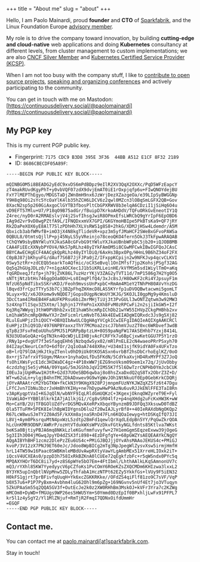 +++
title = "About me"
slug = "about"
+++

Hello, I am Paolo Mainardi, proud **founder** and **CTO** of [Sparkfabrik](https://www.sparkfabrik.com), and the Linux Foundation Europe [advisory member](https://linuxfoundation.eu/en/about/advisory-board).

My role is to drive the company toward innovation, by building **cutting-edge and cloud-native** web applications
and doing **Kubernetes** consultancy at different levels, from cluster management to custom implementations; we are also [CNCF Silver Member](https://landscape.cncf.io/format=members&selected=spark-fabrik-member) and [Kubernetes Certified Service Provider (KCSP)](https://landscape.cncf.io/selected=spark-fabrik-kcsp).

When I am not too busy with the company stuff, I like to [contribute to open source projects](https://www.github.com/paolomainardi), [speaking and organizing conferences](/talks) and actively participating to the community.

You can get in touch with me on Mastodon: [https://continuousdelivery.social/@paolomainardi](https://continuousdelivery.social/@paolomainardi)

## My PGP key

This is my current PGP public key.

* Fingerprint: `7175 CDC9 B3D8 395E 3F36  44BB A512 E1CF 8F32 2189`
* ID: `8686CBECDF05A89F`:

```shell {linenos=inline}
-----BEGIN PGP PUBLIC KEY BLOCK-----

mQINBGOM5i8BEADG2yEdC9xvDS6mPdBDpz9eIlR2XV3QqX2OXXc/PqD5WFzEapcY
zT4makRUvdKgyPhT+y0vbVQF07zdX9dvjEmAT0iE1rOxpjqfp6u+FIwQNOYdejBU
FxY7lMEPThEgyo/MDGSTaDjZWn8mH9nx6JzWrjDezXZazgeOa/e39LIpSyBWGGNp
Y9H8q98Oi2sYc5YcOaYlK4lb35hZCH6LDCV6z2qwl0MZcn3lOBqSmLGFX2QB+Gov
8XacN2sp5p260GiAxgoClGYTB3fbosPltCbGPXRWV8b3elqA6CDziI1jSiHq6O4u
vD9EFT57Mlu+U7/P18qO9B75adGr/fBuipD7KrkoAHDdV/TQFuORkGvEneotIY1Q
Z4rec/nyD0rA2RMAEslvjV4j2SvfIhsgJwiR8OPmxEfsLWRCbQ9gYrIpF6EpOBD6
IAg9d2vr9vD8wgPZtfA9L/IFNQDxxmVX7GPI/GKGYmoHBIpe5PkBTsKa9+QF7jRY
Rk2DaPeXOX6yE8AlT7SlzPDhHh7XLVsRWS1g8S8+2hkG/XDMJjHSw4Ldemdr/A5M
Qbxicb3abfWMvfB+imO3jX4N8kgTlideVR+xpz3m5yfJMaHCF2SWeBxGFvoPAWSa
0QBUL8/0tmtsQjllP+pj45NyLS5yVReinjo78ceoQKO4fern5OkJ3TkFpwARAQAB
tChQYW9sbyBNYWluYXJkaSA8cGFvbG9tYWluYXJkaUBnbWFpbC5jb20+iQJOBBMB
CAA4FiEEcXXNybPYOV4/NkS7pRLhz48yIYkFAmOM5i8CGwMFCwkIBwIGFQoJCAsC
BBYCAwECHgECF4AACgkQpRLhz48yIYlDiQ/6AxHs3BpxOPg/HHnL9B6hZ34oF2FX
C0pBJ87jbKhyuFG/dAuf7S6B7JjFJPa0jZ/IFxppKCpijn2w9NFKJvp4qcvCLKVI
0Swy5ztRr+zdCEQb5earkToAQfmic/oCXSeBvql1OnIMfsf7jp2KohsjPSgf32AG
Qq5q2hGUgJDLz0/7+n1gzAOCXec1J1b5iKRLLeinHE/kVfMSm5sd1WiylTmO+aKq
fqGRDxeqJfzfp+jh79jZVK86L7uzHzrYKjV3ZAG2yTVT11d/7mP1586g7H2Yg0O5
sNTtjNtzbtHs746ggOda0DU+Ls0ImqPlfQ4/3xJc8sJ/H8OwKF2cRi4YJpsuyF1m
NfzU65pNdTibxSSKrvKDJ/Feoh9mvssUnPxpbC+RmAm4M1eY2TNhPH80AVvYnzDG
lBqvd3frCpzTTYyS3b7Cj3BZpFhqZHXmcD8LAS5KYrfp1uDVOQBwtacwmi5gomLT
9Luyx+92/x6JOXomw9vNQDE7jGopsOUgpNcWoUY3KJG/5KOJLI0gpMg9y4KmsluD
3DcCtam4IRmEB4HFaAUFKPRsu6biZmrMHjTiUj3t3PvGULl3wONTZqtwm3w92MW3
5z4XnpTlISqv3Z5Xtm/l3ghjn17YFmPn1xXXh8FvM0zRPCwFi2n2sjiIkGW5+I2f
Kq3Rq7WWyqj3thW0PVBhb2xvIE1haW5hcmRpIChDb21wYW55IHVpZCkgPHBhb2xv
Lm1haW5hcmRpQHNwYXJrZmFicmlrLmNvbT6JAk4EEwEIADgWIQRxdc3Js9g5Xj82
RLulEuHPjzIhiQUCY+OBXQIbAwULCQgHAgYVCgkICwIEFgIDAQIeAQIXgAAKCRCl
EuHPjzIhiQ91D/4976NPBYaxxzThY7MCMoa2zscJ7bhmVJuzZT0xc6WRbvef3wdB
gTpBz3FsvFmEoUUhuSPMJ51PGRPpBptzLH+8OS9paNgFW17AkSEHhb7Yzxj8414L
N3U3UOaGoQAz+GgTN3kn4QcWDjLEIHBjvAcFCRFYk7u6BpCjxwKetGGU7P5Y1rzO
/RNy1p+dvgUf7f3eSfagqEHh6jNzbqdwSyx02/mRlPnELE2cN4waeoPRrPSxyh70
84I2ayCNeurLCmfO+6dfOr/2qIoOaA7448XRe/+U34mI1sjfK9idYA0Fx4UFxTzo
oB+lrQ79lDAjHkJtkyZTenlv0hD9iUk0tKOSASxn6vrbBf2hsDbCrhoEglKZ/0oO
8x+rjS7afrxVfSUgm/MAnx+1nyhaQoLfDu5FKdN/5CdYkaXvjHD4RxMYPf3Z7JoQ
fsOhiXWsFycE1dc3HIWaDC4gz+4P10xWW7jEZG9noVksm09oem1x72q/JjUvObby
4czdzhgj5e5jvM4A/09YqaG/5mJGShbJqV2IMS5K7f5l6DwTzrCNPHb0YmJcbCUK
I0EuJajUgHRww1HJtR+G2d37UOeSBD6qwbaj8o8hsZxaDxdQ2qS8Tx2ObrZ3Z+D/
WT+w62uLn+ylgjB4hnTMCJDkADxwev9G9wYgWvJOh1NtNkuUf0Ep0GebKrkCDQRj
jOYvARAAtrcM2YbGTKW+fkCkN3Y9KHgX928PJjmnpmFUzNYKJWZqXZSfz6t47Dgu
LFfCJvn7IbNu3bzrJxHmBhYKIHy+ne7hDypwHwP9AzNu6uvRJJkENlFFE3TaI8Rn
v3ApKyqptVaI+KGJqQlN/wbNYF9IqLRldGmUQKzC+3KgexjOknqOWZyreT9E+Fyl
1VaWiAO+YYBBl8lkrkIA7jA1lkjG1//Cg8vSR04lfz+p4nqXHdg2uFcKxHW3K+wW
Mo+CaYB/2UjTFBGOlUZdfvrDG5MQvAXeRPxXbqoYBynzmB9JDFQq3XksuwD0TdBZ
Qla5TTuFM+5PEK8IelhBpWIDYgnsD6lu2f20wIAJLyrBf8++40IeRAXdbNgOKQp2
R67LcW8wuSJmTY2Z0Ad5F/kXXm8ajnaSRnD47FLn6KQOaIewyg+htDSKqIfQ73JI
L8Vj+Aym0PksrquMtN4pxWzL5zdtp2BmFd1qewlQrXqdLEdpBn5YY/PqGwZkrQOA
hLcUnKMR9ODNP/AWRrP/ozHtVTdukWXsWPVzDkvFGtkyNGLfdnts85Ktlva7WKst
beKSa0BjtiyPBJA6mq8NKkLzleKGufmmfuvyfw+27H1emGgmSEqzeExww39jOgeG
5g3IIh3004jMGwqJpyYD4dZSX3fi898+4EzDFgfgYe+68pGWZYsAEQEAAYkCNgQY
AQgAIBYhBHF1zcmz2DlePzZEu6US4c+PMiGJBQJjjOYvAhsMAAoJEKUS4c+PMiGJ
kvoP/3V12zX7PNJ9ET60eJc/Jdoo8WpBICg2mTg3NpJpegWlZysvXsw5irmjHmfH
hrL14TW59w16Paac0SWBKmleMBdUvAwpRXtyVawYLgAmbMEx51XrreHLIOxk2iT+
iQcsV4UCXEAs0/pzpD3h758IxRkBZKnA0lCUEe72qEgkfzbFc+r5qWSndx0PYc5q
MPQAXYHOrT6DC8ii7yd+z8S6pWYe5bO7Em+4FtIbml/LhthAAlkLKqSAmnonUV7c
mQ3/rYXhl85KW7YyedyycV6pCZfoKs1PvCOmY6ROeKZsZXQCMDm6KHIzwa3lxxL2
BY3YK5upInQbtlNVpMnw5ZDLyThfabA1HczNTPt62EZy5YkkfGs+lVUy9F5iEN32
H0kFS1gjrt7prBFivfqUuqH+Yk6xcZGKKRKke//OFdZS4qiFlf81zo9C7sVF/VqP
b0X57u6+P1P7PyBxm+Avbhm4luG62Ohl9m6pZg+169NGvnv5nUf4Et7jo3VTuqyn
5ZkUPAaSm55q2QQA5GV3f+OutEcJe2k0z2XW0RHhBm3MskOJ+kVFr3Yra7c2KZWg
mMCOm8+DyWD+fMGUgs9WP26es5HWU5Ym+S0Ymmd0DzEpIf0BPxhljLwFx91PFPL7
kr5l1z4ySgY2/Yl1MlZNjuf+RmTjR2FmqI7QDNxOifdUmmHr
=EGQF
-----END PGP PUBLIC KEY BLOCK-----
```

## Contact me.

You can contact me at [paolo.mainardi[at]sparkfabrik.com](mailto:paolo.mainardi+blog@sparkfabrik.com).

Stay in touch!
